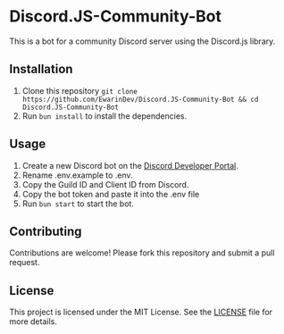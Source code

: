 # Discord.JS-Community-Bot

This is a bot for a community Discord server using the Discord.js library.

## Installation

1. Clone this repository `git clone https://github.com/EwarinDev/Discord.JS-Community-Bot && cd Discord.JS-Community-Bot`
2. Run `bun install` to install the dependencies.

## Usage

1. Create a new Discord bot on the [Discord Developer Portal](https://discord.com/developers/applications).
2. Rename .env.example to .env.
3. Copy the Guild ID and Client ID from Discord.
4. Copy the bot token and paste it into the .env file
5. Run `bun start` to start the bot.

## Contributing

Contributions are welcome! Please fork this repository and submit a pull request.

## License

This project is licensed under the MIT License. See the [LICENSE](LICENSE) file for more details.
